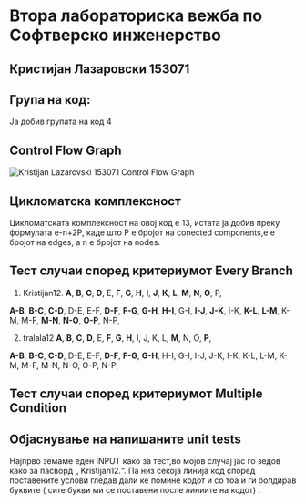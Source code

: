 # Втора лабораториска вежба по Софтверско инженерство
## Кристијан Лазаровски 153071
## Група на код:
Ја добив групата на код 4

## Control Flow Graph
![Kristijan Lazarovski 153071 Control Flow Graph](https://user-images.githubusercontent.com/52075405/84544045-cbd9b500-acfc-11ea-92b6-bc5abaf1a4ed.jpg)

## Цикломатска комплексност
Цикломатската комплексност на овој код е 13, истата ја добив преку формулата e-n+2P, каде што P е бројот на conected components,e е бројот на edges, а n е бројот на nodes. 

## Тест случаи според критериумот Every Branch
1. Kristijan12.
**A**,
**B**,
**C**,
**D**,
E,
**F**,
**G**,
**H**,
**I**,
**J**,
**K**,
**L**,
**M**,
**N**,
**O**,
P,

**A-B**,
**B-C**,
**C-D**,
D-E,
E-F,
**D-F**,
**F-G**,
**G-H**,
**H-I**,
G-I,
**I-J**,
**J-K**,
I-K,
**K-L**,
**L-M**,
K-M,
M-F,
**M-N**,
**N-O**,
**O-P**,
N-P,

2. tralala12
**A**,
**B**,
**C**,
**D**,
E,
**F**,
**G**,
**H**,
I,
J,
K,
L,
**M**,
N,
O,
**P**,


**A-B**,
**B-C**,
**C-D**,
D-E,
E-F,
**D-F**,
**F-G**,
**G-H**,
H-I,
G-I,
I-J,
J-K,
I-K,
K-L,
L-M,
K-M,
M-F,
M-N,
N-O,
O-P,
N-P,


## Тест случаи според критериумот Multiple Condition


## Објаснување на напишаните unit tests
Најпрво земаме еден INPUT како за тест,во мојов случај јас го зедов како за пасворд „ Kristijan12.“.
Па низ секоја линија код според поставените услови гледав дали ке помине кодот и со тоа и ги болдирав буквите ( сите букви ми се поставени после линиите на кодот) .
